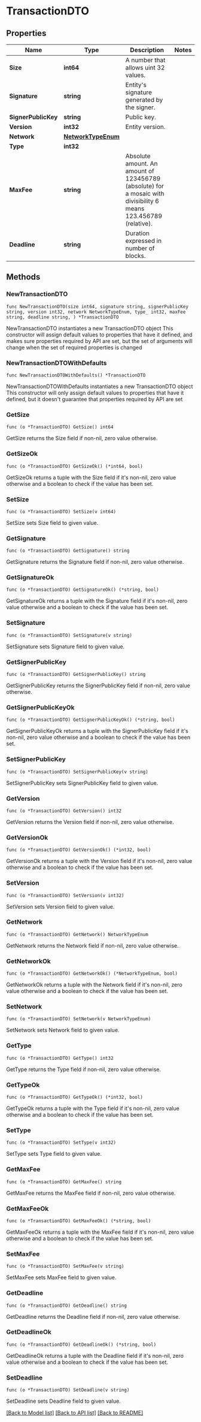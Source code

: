 # TransactionDTO

## Properties

Name | Type | Description | Notes
------------ | ------------- | ------------- | -------------
**Size** | **int64** | A number that allows uint 32 values. | 
**Signature** | **string** | Entity&#39;s signature generated by the signer. | 
**SignerPublicKey** | **string** | Public key. | 
**Version** | **int32** | Entity version. | 
**Network** | [**NetworkTypeEnum**](NetworkTypeEnum.md) |  | 
**Type** | **int32** |  | 
**MaxFee** | **string** | Absolute amount. An amount of 123456789 (absolute) for a mosaic with divisibility 6 means 123.456789 (relative). | 
**Deadline** | **string** | Duration expressed in number of blocks. | 

## Methods

### NewTransactionDTO

`func NewTransactionDTO(size int64, signature string, signerPublicKey string, version int32, network NetworkTypeEnum, type_ int32, maxFee string, deadline string, ) *TransactionDTO`

NewTransactionDTO instantiates a new TransactionDTO object
This constructor will assign default values to properties that have it defined,
and makes sure properties required by API are set, but the set of arguments
will change when the set of required properties is changed

### NewTransactionDTOWithDefaults

`func NewTransactionDTOWithDefaults() *TransactionDTO`

NewTransactionDTOWithDefaults instantiates a new TransactionDTO object
This constructor will only assign default values to properties that have it defined,
but it doesn't guarantee that properties required by API are set

### GetSize

`func (o *TransactionDTO) GetSize() int64`

GetSize returns the Size field if non-nil, zero value otherwise.

### GetSizeOk

`func (o *TransactionDTO) GetSizeOk() (*int64, bool)`

GetSizeOk returns a tuple with the Size field if it's non-nil, zero value otherwise
and a boolean to check if the value has been set.

### SetSize

`func (o *TransactionDTO) SetSize(v int64)`

SetSize sets Size field to given value.


### GetSignature

`func (o *TransactionDTO) GetSignature() string`

GetSignature returns the Signature field if non-nil, zero value otherwise.

### GetSignatureOk

`func (o *TransactionDTO) GetSignatureOk() (*string, bool)`

GetSignatureOk returns a tuple with the Signature field if it's non-nil, zero value otherwise
and a boolean to check if the value has been set.

### SetSignature

`func (o *TransactionDTO) SetSignature(v string)`

SetSignature sets Signature field to given value.


### GetSignerPublicKey

`func (o *TransactionDTO) GetSignerPublicKey() string`

GetSignerPublicKey returns the SignerPublicKey field if non-nil, zero value otherwise.

### GetSignerPublicKeyOk

`func (o *TransactionDTO) GetSignerPublicKeyOk() (*string, bool)`

GetSignerPublicKeyOk returns a tuple with the SignerPublicKey field if it's non-nil, zero value otherwise
and a boolean to check if the value has been set.

### SetSignerPublicKey

`func (o *TransactionDTO) SetSignerPublicKey(v string)`

SetSignerPublicKey sets SignerPublicKey field to given value.


### GetVersion

`func (o *TransactionDTO) GetVersion() int32`

GetVersion returns the Version field if non-nil, zero value otherwise.

### GetVersionOk

`func (o *TransactionDTO) GetVersionOk() (*int32, bool)`

GetVersionOk returns a tuple with the Version field if it's non-nil, zero value otherwise
and a boolean to check if the value has been set.

### SetVersion

`func (o *TransactionDTO) SetVersion(v int32)`

SetVersion sets Version field to given value.


### GetNetwork

`func (o *TransactionDTO) GetNetwork() NetworkTypeEnum`

GetNetwork returns the Network field if non-nil, zero value otherwise.

### GetNetworkOk

`func (o *TransactionDTO) GetNetworkOk() (*NetworkTypeEnum, bool)`

GetNetworkOk returns a tuple with the Network field if it's non-nil, zero value otherwise
and a boolean to check if the value has been set.

### SetNetwork

`func (o *TransactionDTO) SetNetwork(v NetworkTypeEnum)`

SetNetwork sets Network field to given value.


### GetType

`func (o *TransactionDTO) GetType() int32`

GetType returns the Type field if non-nil, zero value otherwise.

### GetTypeOk

`func (o *TransactionDTO) GetTypeOk() (*int32, bool)`

GetTypeOk returns a tuple with the Type field if it's non-nil, zero value otherwise
and a boolean to check if the value has been set.

### SetType

`func (o *TransactionDTO) SetType(v int32)`

SetType sets Type field to given value.


### GetMaxFee

`func (o *TransactionDTO) GetMaxFee() string`

GetMaxFee returns the MaxFee field if non-nil, zero value otherwise.

### GetMaxFeeOk

`func (o *TransactionDTO) GetMaxFeeOk() (*string, bool)`

GetMaxFeeOk returns a tuple with the MaxFee field if it's non-nil, zero value otherwise
and a boolean to check if the value has been set.

### SetMaxFee

`func (o *TransactionDTO) SetMaxFee(v string)`

SetMaxFee sets MaxFee field to given value.


### GetDeadline

`func (o *TransactionDTO) GetDeadline() string`

GetDeadline returns the Deadline field if non-nil, zero value otherwise.

### GetDeadlineOk

`func (o *TransactionDTO) GetDeadlineOk() (*string, bool)`

GetDeadlineOk returns a tuple with the Deadline field if it's non-nil, zero value otherwise
and a boolean to check if the value has been set.

### SetDeadline

`func (o *TransactionDTO) SetDeadline(v string)`

SetDeadline sets Deadline field to given value.



[[Back to Model list]](../README.md#documentation-for-models) [[Back to API list]](../README.md#documentation-for-api-endpoints) [[Back to README]](../README.md)


